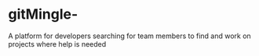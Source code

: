 # gitMingle-
A platform for developers searching for team members to find and work on projects where help is needed
